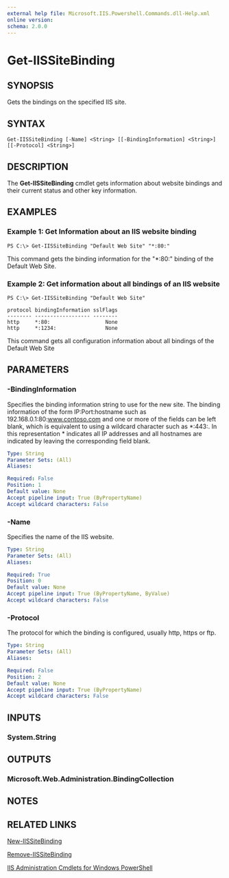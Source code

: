 ```yaml
---
external help file: Microsoft.IIS.Powershell.Commands.dll-Help.xml
online version: 
schema: 2.0.0
---
```


# Get-IISSiteBinding

## SYNOPSIS
Gets the bindings on the specified IIS site.

## SYNTAX

```
Get-IISSiteBinding [-Name] <String> [[-BindingInformation] <String>] [[-Protocol] <String>]
```

## DESCRIPTION
The **Get-IISSiteBinding** cmdlet gets information about website bindings and their current status and other key information. 

## EXAMPLES

### Example 1: Get Information about an IIS website binding
```
PS C:\> Get-IISSiteBinding "Default Web Site" "*:80:" 
```

This command gets the binding information for the "*:80:" binding of the Default Web Site.

### Example 2: Get information about all bindings of an IIS website
```
PS C:\> Get-IISSiteBinding "Default Web Site"

protocol bindingInformation sslFlags
-------- ------------------ --------
http     *:80:                  None
http     *:1234:                None
```

This command gets all configuration information about all bindings of the Default Web Site

## PARAMETERS

### -BindingInformation
Specifies the binding information string to use for the new site. The binding information of the form 
IP:Port:hostname such as 192.168.0.1:80:www.contoso.com and one or more of the fields can be left blank, which 
is equivalent to using a wildcard character such as *:443:. In this representation *  indicates all IP 
addresses and all hostnames are indicated by leaving the corresponding field blank.

```yaml
Type: String
Parameter Sets: (All)
Aliases: 

Required: False
Position: 1
Default value: None
Accept pipeline input: True (ByPropertyName)
Accept wildcard characters: False
```

### -Name
Specifies the name of the IIS website.

```yaml
Type: String
Parameter Sets: (All)
Aliases: 

Required: True
Position: 0
Default value: None
Accept pipeline input: True (ByPropertyName, ByValue)
Accept wildcard characters: False
```

### -Protocol
The protocol for which the binding is configured, usually http, https or ftp.

```yaml
Type: String
Parameter Sets: (All)
Aliases: 

Required: False
Position: 2
Default value: None
Accept pipeline input: True (ByPropertyName)
Accept wildcard characters: False
```

## INPUTS

### System.String


## OUTPUTS

### Microsoft.Web.Administration.BindingCollection

## NOTES

## RELATED LINKS

[New-IISSiteBinding](./New-IISSiteBinding.md)

[Remove-IISSiteBinding](./Remove-IISSiteBinding.md)

[IIS Administration Cmdlets for Windows PowerShell](./iisadministration.md)
